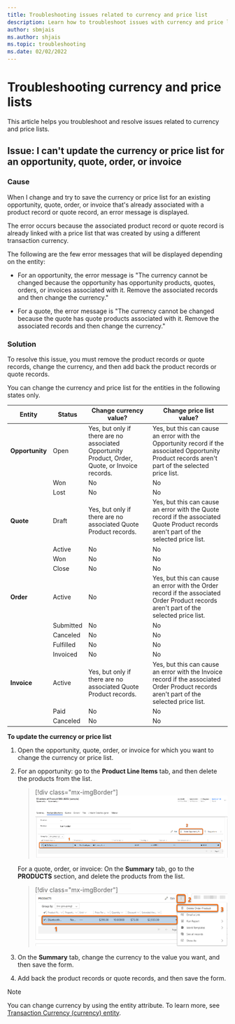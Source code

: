 ```yaml
---
title: Troubleshooting issues related to currency and price list
description: Learn how to troubleshoot issues with currency and price list in Dynamics 365 Sales.
author: sbmjais
ms.author: shjais
ms.topic: troubleshooting
ms.date: 02/02/2022
---
```


# Troubleshooting currency and price lists 

This article helps you troubleshoot and resolve issues related to currency and price lists.

<a name="update_currency_existing-oqoi"> </a>
## Issue: I can't update the currency or price list for an opportunity, quote, order, or invoice

### Cause

When I change and try to save the currency or price list for an existing opportunity, quote, order, or invoice that's already associated with a product record or quote record, an error message is displayed.

The error occurs because the associated product record or quote record is already linked with a price list that was created by using a different transaction currency.

The following are the few error messages that will be displayed depending on the entity:

- For an opportunity, the error message is "The currency cannot be changed because the opportunity has opportunity products, quotes, orders, or invoices associated with it. Remove the associated records and then change the currency."

- For a quote, the error message is "The currency cannot be changed because the quote has quote products associated with it. Remove the associated records and then change the currency."

### Solution

To resolve this issue, you must remove the product records or quote records, change the currency, and then add back the product records or quote records.

You can change the currency and price list for the entities in the following states only.

| Entity | Status | Change currency value? | Change price list value? |
|--------|--------|------------------------|--------------------------|
| **Opportunity** | Open | Yes, but only if there are no associated Opportunity Product, Order, Quote, or Invoice records. | Yes, but this can cause an error with the Opportunity record if the associated Opportunity Product records aren't part of the selected price list. |
|| Won | No | No |
|| Lost | No | No |
| **Quote** | Draft | Yes, but only if there are no associated Quote Product records. | Yes, but this can cause an error with the Quote record if the associated Quote Product records aren't part of the selected price list. |
|| Active | No | No |
|| Won | No | No |
|| Close | No | No |
| **Order** | Active | No | Yes, but this can cause an error with the Order record if the associated Order Product records aren't part of the selected price list. |
|| Submitted | No | No |
|| Canceled | No | No |
|| Fulfilled | No | No |
|| Invoiced | No | No |
| **Invoice** | Active | Yes, but only if there are no associated Quote Product records. | Yes, but this can cause an error with the Invoice record if the associated Order Product records aren't part of the selected price list. |
|| Paid | No | No |
|| Canceled | No | No |

**To update the currency or price list**

1. Open the opportunity, quote, order, or invoice for which you want to change the currency or price list.

2. For an opportunity: go to the **Product Line Items** tab, and then delete the products from the list.

    > [!div class="mx-imgBorder"]
    > ![Delete products from the product list in an opportunity form.](media/sales/ts-currency-opportunity-product-list.png "Delete products from the product list in an opportunity form")

    For a quote, order, or invoice: On the **Summary** tab, go to the **PRODUCTS** section, and delete the products from the list.

    > [!div class="mx-imgBorder"]
    > ![Delete products from the product list in quote, order, or invoice forms.](media/sales/ts-currency-qoi-product-list.png "Delete products from the product list in quote, order, or invoice forms")

3. On the **Summary** tab, change the currency to the value you want, and then save the form. 

4. Add back the product records or quote records, and then save the form.

> [!NOTE]
> You can change currency by using the entity attribute. To learn more, see [Transaction Currency (currency) entity](../customerengagement/on-premises/developer/transaction-currency-currency-entity.md).


